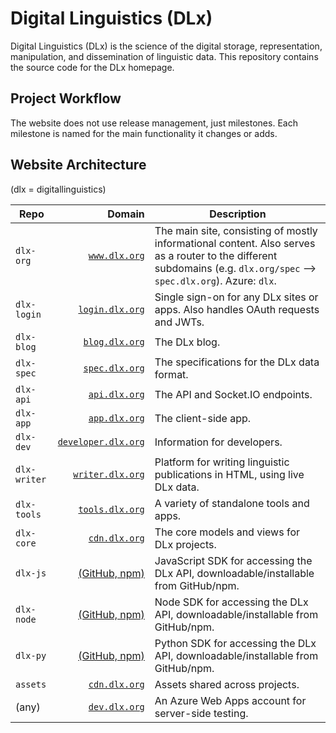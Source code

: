 # Digital Linguistics (DLx)
Digital Linguistics (DLx) is the science of the digital storage, representation, manipulation, and dissemination of linguistic data. This repository contains the source code for the DLx homepage.

## Project Workflow
The website does not use release management, just milestones. Each milestone is named for the main functionality it changes or adds.

## Website Architecture
(dlx = digitallinguistics)

Repo            | Domain                    | Description
--------------- | ------------------------: | -----------
`dlx-org`       |       [`www.dlx.org`][1]  | The main site, consisting of mostly informational content. Also serves as a router to the different subdomains (e.g. `dlx.org/spec` --> `spec.dlx.org`). Azure: `dlx`.
`dlx-login`     |     [`login.dlx.org`][17] | Single sign-on for any DLx sites or apps. Also handles OAuth requests and JWTs.
`dlx-blog`      |      [`blog.dlx.org`][2]  | The DLx blog.
`dlx-spec`      |      [`spec.dlx.org`][3]  | The specifications for the DLx data format.
`dlx-api`       |       [`api.dlx.org`][4]  | The API and Socket.IO endpoints.
`dlx-app`       |       [`app.dlx.org`][5]  | The client-side app.
`dlx-dev`       | [`developer.dlx.org`][6]  | Information for developers.
`dlx-writer`    |    [`writer.dlx.org`][7]  | Platform for writing linguistic publications in HTML, using live DLx data.
`dlx-tools`     |     [`tools.dlx.org`][8]  | A variety of standalone tools and apps.
`dlx-core`      |       [`cdn.dlx.org`][16] | The core models and views for DLx projects.
`dlx-js`        |       [(GitHub, npm)][9]  | JavaScript SDK for accessing the DLx API, downloadable/installable from GitHub/npm.
`dlx-node`      |       [(GitHub, npm)][10] | Node SDK for accessing the DLx API, downloadable/installable from GitHub/npm.
`dlx-py`        |       [(GitHub, npm)][11] | Python SDK for accessing the DLx API, downloadable/installable from GitHub/npm.
`assets`        |       [`cdn.dlx.org`][14] | Assets shared across projects.
(any)          |       [`dev.dlx.org`][12] | An Azure Web Apps account for server-side testing.

[1]:  http://digitallinguistics.org/
[2]:  http://blog.digitallinguistics.org/
[3]:  http://spec.digitallinguistics.org/
[4]:  https://api.digitallinguistics.org/
[5]:  http://app.digitallinguistics.org/
[6]:  http://developer.digitallinguistics.org/
[7]:  http://writer.digitallinguistics.org/
[8]:  http://tools.digitallinguistics.org/
[9]:  https://github.com/digitallinguistics/dlx-js/
[10]: https://github.com/digitallinguistics/dlx-node/
[11]: https://github.com/digitallinguistics/dlx-py/
[12]: http://dev.digitallinguistics.org/
[14]: https://github.com/digitallinguistics/assets/
[16]: https://github.com/digitallinguistics/dlx-core/
[17]: https://login.digitallinguistics.org/
